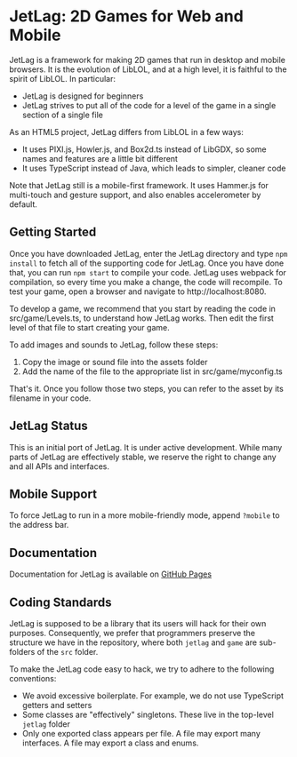 # JetLag: 2D Games for Web and Mobile

JetLag is a framework for making 2D games that run in desktop and mobile
browsers.  It is the evolution of LibLOL, and at a high level, it is faithful to
the spirit of LibLOL.  In particular:
* JetLag is designed for beginners
* JetLag strives to put all of the code for a level of the game in a single 
  section of a single file

As an HTML5 project, JetLag differs from LibLOL in a few ways:
* It uses PIXI.js, Howler.js, and Box2d.ts instead of LibGDX, so some names
  and features are a little bit different
* It uses TypeScript instead of Java, which leads to simpler, cleaner code

Note that JetLag still is a mobile-first framework.  It uses Hammer.js for 
multi-touch and gesture support, and also enables accelerometer by default.

## Getting Started
Once you have downloaded JetLag, enter the JetLag directory and type `npm
install` to fetch all of the supporting code for JetLag.  Once you have done
that, you can run `npm start` to compile your code.  JetLag uses webpack for
compilation, so every time you make a change, the code will recompile.  To test
your game, open a browser and navigate to http://localhost:8080.

To develop a game, we recommend that you start by reading the code in
src/game/Levels.ts, to understand how JetLag works.  Then edit the first level
of that file to start creating your game.

To add images and sounds to JetLag, follow these steps:
1. Copy the image or sound file into the assets folder
2. Add the name of the file to the appropriate list in src/game/myconfig.ts

That's it.  Once you follow those two steps, you can refer to the asset by its 
filename in your code.

## JetLag Status
This is an initial port of JetLag.  It is under active development.  While many 
parts of JetLag are effectively stable, we reserve the right to change any and
all APIs and interfaces.

## Mobile Support
To force JetLag to run in a more mobile-friendly mode, append `?mobile` to the
address bar.

## Documentation
Documentation for JetLag is available on 
[GitHub Pages](https://mfs409.github.io/jetlag/ "JetLag GitHub Pages")


## Coding Standards
JetLag is supposed to be a library that its users will hack for their own
purposes.  Consequently, we prefer that programmers preserve the structure we
have in the repository, where both `jetlag` and `game` are sub-folders of the
`src` folder.

To make the JetLag code easy to hack, we try to adhere to the following
conventions:
- We avoid excessive boilerplate.  For example, we do not use TypeScript getters
  and setters
- Some classes are "effectively" singletons.  These live in the top-level
  `jetlag` folder
- Only one exported class appears per file.  A file may export many interfaces.
  A file may export a class and enums.
